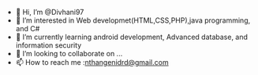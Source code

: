 - 👋 Hi, I’m @Divhani97
- 👀 I’m interested in Web developmet(HTML,CSS,PHP),java programming, and C#
- 🌱 I’m currently learning android development, Advanced database, and information security
- 💞️ I’m looking to collaborate on ...
- 📫 How to reach me :nthangenidrd@gmail.com

<!---
Divhani97/Divhani97 is a ✨ special ✨ repository because its `README.md` (this file) appears on your GitHub profile.
You can click the Preview link to take a look at your changes.
--->
